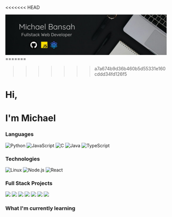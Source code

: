 <<<<<<< HEAD
<!-- [![](https://raw.githubusercontent.com/adamalston/adamalston/master/.gif)](website) -->
<img src="./cover img.jpeg" alt="cover pic">
=======
<!-- [![](https://github.com/Miqael-Dev/Miqael-Dev/blob/main/cover%20img.jpeg?raw=true)](website) -->

>>>>>>> a7a674b9d36b460b5d55331e160cddd34fd126f5
# Hi,
# I'm Michael

### Languages

![Python](https://img.shields.io/badge/-Python-000?&logo=Python)
![JavaScript](https://img.shields.io/badge/-JavaScript-000?&logo=JavaScript)
![C](https://img.shields.io/badge/-C-000?&logo=C)
![Java](https://img.shields.io/badge/-Java-000?&logo=Java&logoColor=007396)
![TypeScript](https://img.shields.io/badge/-TypeScript-000?&logo=TypeScript)

### Technologies
![Linux](https://img.shields.io/badge/-Linux-000?&logo=Linux)
![Node.js](https://img.shields.io/badge/-Node.js-000?&logo=node.js)
![React](https://img.shields.io/badge/-React-000?&logo=React)

### Full Stack Projects

[![](https://img.shields.io/badge/-🧬%20)]()
[![](https://img.shields.io/badge/-🦠%20)]()
[![](https://img.shields.io/badge/-📝%20)]()
[![](https://img.shields.io/badge/-🔬%20)]()
[![](https://img.shields.io/badge/-🛰%20)]()
[![](https://img.shields.io/badge/-🔊%20)]()
[![](https://img.shields.io/badge/-🗺%20)]()

### What I'm currently learning



